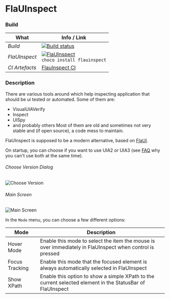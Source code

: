 # FlaUInspect

### Build
| What | Info / Link |
| ---- | ----- |
| *Build* | [![Build status](https://ci.appveyor.com/api/projects/status/w9mh36aegw6rutpu?svg=true)](https://ci.appveyor.com/project/RomanBaeriswyl/flauinspect) |
| *FlaUInspect* | [![FlaUInspect](https://img.shields.io/badge/FlaUInspect-choco-brightgreen.svg)](https://chocolatey.org/packages/flauinspect)<br />`choco install flauinspect` |
| *CI Artefacts* | [FlauInspect CI](https://ci.appveyor.com/project/RomanBaeriswyl/flauinspect/build/artifacts) |

### Description
There are various tools around which help inspecting application that should be ui tested or automated. Some of them are:
* VisualUIAVerify
* Inspect
* UISpy
* and probably others
Most of them are old and sometimes not very stable and (if open source), a code mess to maintain.

FlaUInspect is supposed to be a modern alternative, based on [FlaUI](https://github.com/Roemer/FlaUI).

On startup, you can choose if you want to use UIA2 or UIA3 (see [FAQ](https://github.com/Roemer/FlaUI/wiki/FAQ) why you can't use both at the same time).
###### Choose Version Dialog
![Choose Version](https://raw.githubusercontent.com/wiki/FlauTech/FlaUInspect/images/choose_version.png)

###### Main Screen
![Main Screen](https://raw.githubusercontent.com/wiki/FlauTech/FlaUInspect/images/main_screen.png)

In the ```Mode``` menu, you can choose a few different options:

| Mode | Description |
| ---- | ----------- |
| Hover Mode | Enable this mode to select the item the mouse is over immediately in FlaUInspect when control is pressed |
| Focus Tracking | Enable this mode that the focused element is always automatically selected in FlaUInspect |
| Show XPath | Enable this option to show a simple XPath to the current selected element in the StatusBar of FlaUInspect|
